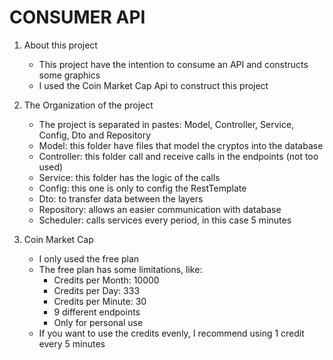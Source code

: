 # CONSUMER API
1. About this project
    - This project have the intention to consume an API and constructs some graphics
    - I used the Coin Market Cap Api to construct this project

2. The Organization of the project
    - The project is separated in pastes: Model, Controller, Service, Config, Dto and Repository
    - Model: this folder have files that model the cryptos into the database
    - Controller: this folder call and receive calls in the endpoints (not too used)
    - Service: this folder has the logic of the calls
    - Config: this one is only to config the RestTemplate
    - Dto: to transfer data between the layers
    - Repository: allows an easier communication with database
    - Scheduler: calls services every period, in this case 5 minutes
    
3. Coin Market Cap
   - I only used the free plan
   - The free plan has some limitations, like:
     - Credits per Month: 10000
     - Credits per Day: 333
     - Credits per Minute: 30
     - 9 different endpoints
     - Only for personal use
   - If you want to use the credits evenly, I recommend using 1 credit every 5 minutes
